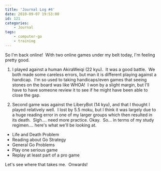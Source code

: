 ```yaml
---
title: 'Journal Log #4'
date: 2010-09-07 19:53:00
id: 121
categories:
	- Journal
tags:
	- computer-go
	- training
---
```


So I'm back online!  With two online games under my belt today, I'm feeling pretty good.

1.  I played against a human AkiraWeiqi (22 kyu).  It was a good battle.  We both made some careless errors, but man it is different playing against a handicap.  I'm so used to taking handicaps/even games that seeing stones on the board was like WHOA!  I won by a slight margin, but I'll have to have someone review it to see if he might have been able to close the gap.

2.  Second game was against the LiberyBot (14 kyu), and that I thought I played relatively well.  I lost by 5.5 moku, but I think it was largely due to a huge reading error in one of my larger groups which then resulted in its death.  Sigh.... need more practice.
Okay.  So... in terms of my study regimen.... here's what we'll be looking at.

*   Life and Death Problem
*   Reading about Go Strategy
*   General Go Problems
*   Play one serious game
*   Replay at least part of a pro game

Let's see where that takes me.  Onwards!